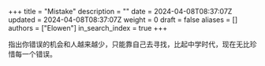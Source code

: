 +++
title = "Mistake"
description = ""
date = 2024-04-08T08:37:07Z
updated = 2024-04-08T08:37:07Z
weight = 0
draft = false
aliases = []
authors = ["Elowen"]
in_search_index = true
+++

指出你错误的机会和人越来越少，只能靠自己去寻找，比起中学时代，现在无比珍惜每一个错误。
